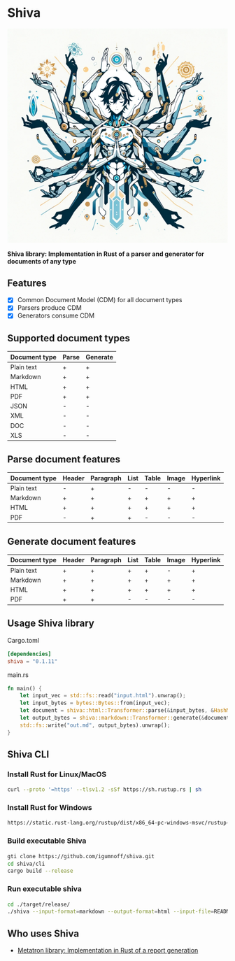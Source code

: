 # Shiva

![shiva](logo.png)

**Shiva library: Implementation in Rust of a parser and generator for documents of any type**

## Features
- [x] Common Document Model (CDM) for all document types
- [x] Parsers produce CDM
- [x] Generators consume CDM

## Supported document types

| Document type | Parse | Generate |
|---------------|-------|----------|
| Plain text    | +     | +        |
| Markdown      | +     | +        |
| HTML          | +     | +        |
| PDF           | +     | +        |
| JSON          | -     | -        |
| XML           | -     | -        |
| DOC           | -     | -        |
| XLS           | -     | -        |


## Parse document features

| Document type | Header | Paragraph | List | Table | Image | Hyperlink |
|---------------|--------|-----------|------|-------|-------|-----------|
| Plain text    | -      | +         | -    | -     | -     | -         |
| Markdown      | +      | +         | +    | +     | +     | +         |
| HTML          | +      | +         | +    | +     | +     | +         |
| PDF           | -      | +         | +    | -     | -     | -         |

## Generate document features

| Document type | Header | Paragraph | List | Table | Image | Hyperlink |
|---------------|--------|-----------|------|-------|-------|-----------|
| Plain text    | +      | +         | +    | +     | -     | +         |
| Markdown      | +      | +         | +    | +     | +     | +         |
| HTML          | +      | +         | +    | +     | +     | +         |
| PDF           | +      | +         | -    | -     | -     | -         |

## Usage Shiva library

Cargo.toml
```toml
[dependencies]
shiva = "0.1.11"
```

main.rs
```rust
fn main() {
    let input_vec = std::fs::read("input.html").unwrap();
    let input_bytes = bytes::Bytes::from(input_vec);
    let document = shiva::html::Transformer::parse(&input_bytes, &HashMap::new()).unwrap();
    let output_bytes = shiva::markdown::Transformer::generate(&document, &HashMap::new()).unwrap();
    std::fs::write("out.md", output_bytes).unwrap();
}
```


## Shiva CLI
### Install Rust for Linux/MacOS
```bash 
curl --proto '=https' --tlsv1.2 -sSf https://sh.rustup.rs | sh
```
### Install Rust for Windows
```bash
https://static.rust-lang.org/rustup/dist/x86_64-pc-windows-msvc/rustup-init.exe
```
### Build executable Shiva
```bash
gti clone https://github.com/igumnoff/shiva.git
cd shiva/cli
cargo build --release
```
### Run executable shiva
```bash
cd ./target/release/
./shiva --input-format=markdown --output-format=html --input-file=README.md --output-file=README.html
```


## Who uses Shiva
- [Metatron library: Implementation in Rust of a report generation](https://github.com/igumnoff/metatron)